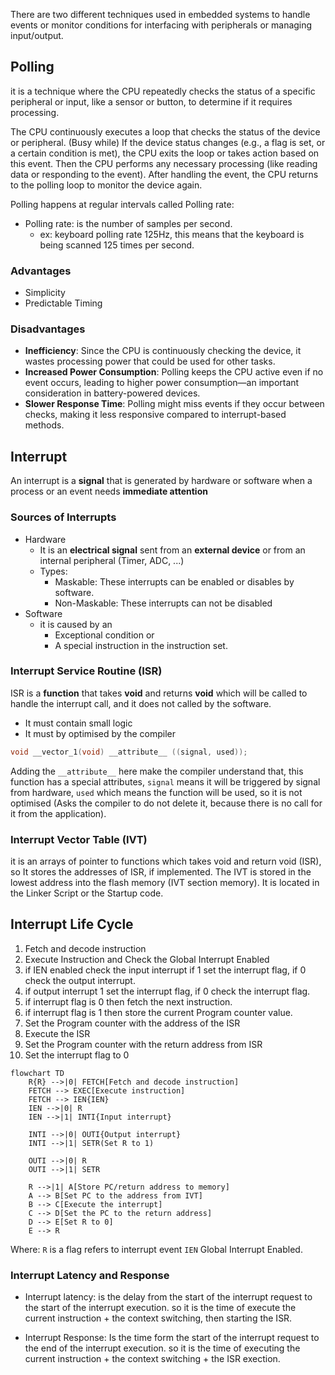 There are two different techniques used in embedded systems to handle events or monitor conditions for interfacing with peripherals or managing input/output.
## Polling
it is a technique where the CPU repeatedly checks the status of a specific peripheral or input, like a sensor or button, to determine if it requires processing.

The CPU continuously executes a loop that checks the status of the device or peripheral. (Busy while)
If the device status changes (e.g., a flag is set, or a certain condition is met), the CPU exits the loop or takes action based on this event.
Then the CPU performs any necessary processing (like reading data or responding to the event).
After handling the event, the CPU returns to the polling loop to monitor the device again.

Polling happens at regular intervals called Polling rate:
- Polling rate: is the number of samples per second.
	- ex: keyboard polling rate 125Hz, this means that the keyboard is being scanned 125 times per second.

### Advantages
- Simplicity
- Predictable Timing
### Disadvantages
- **Inefficiency**: Since the CPU is continuously checking the device, it wastes processing power that could be used for other tasks.
- **Increased Power Consumption**: Polling keeps the CPU active even if no event occurs, leading to higher power consumption—an important consideration in battery-powered devices.
- **Slower Response Time**: Polling might miss events if they occur between checks, making it less responsive compared to interrupt-based methods.
## Interrupt
An interrupt is a **signal** that is generated by hardware or software when a process or an event needs **immediate attention**
### Sources of Interrupts
- Hardware
	- It is an **electrical signal** sent from an **external device** or from an internal peripheral (Timer, ADC, ...)
	- Types:
		- Maskable: These interrupts can be enabled or disables by software.
		- Non-Maskable: These interrupts can not be disabled
- Software
	- it is caused by an 
		- Exceptional condition or
		- A special instruction in the instruction set.


### Interrupt Service Routine (ISR)
ISR is a **function** that takes **void** and returns **void** which will be called to handle the interrupt call, and it does not called by the software.
- It must contain small logic
- It must by optimised by the compiler

``` c
void __vector_1(void) __attribute__ ((signal, used));
```
Adding the `__attribute__` here make the compiler understand that, this function has a special attributes, `signal` means it will be triggered by signal from hardware, `used` which means the function will be used, so it is not optimised (Asks the compiler to do not delete it, because there is no call for it from the application).

### Interrupt Vector Table (IVT)
it is an arrays of pointer to functions which takes void and return void (ISR), so It stores the addresses of ISR, if implemented.
The IVT is stored in the lowest address into the flash memory (IVT section memory).
It is located in the Linker Script or the Startup code.

## Interrupt Life Cycle
1. Fetch and decode instruction
2. Execute Instruction and Check the Global Interrupt Enabled
3. if IEN enabled check the input interrupt if 1 set the interrupt flag, if 0 check the output interrupt.
4. if output interrupt 1 set the interrupt flag, if 0 check the interrupt flag.
5. if interrupt flag is 0 then fetch the next instruction.
6. if interrupt flag is 1 then store the current Program counter value.
7. Set the Program counter with the address of the ISR
8. Execute the ISR
9. Set the Program counter with the return address from ISR
10. Set the interrupt flag to 0

``` mermaid
flowchart TD
	R{R} -->|0| FETCH[Fetch and decode instruction]
	FETCH --> EXEC[Execute instruction]
	FETCH --> IEN{IEN}
	IEN -->|0| R
	IEN -->|1| INTI{Input interrupt}  
	
	INTI -->|0| OUTI{Output interrupt}
	INTI -->|1| SETR(Set R to 1)
	
	OUTI -->|0| R
	OUTI -->|1| SETR 
	
	R -->|1| A[Store PC/return address to memory]
	A --> B[Set PC to the address from IVT]
	B --> C[Execute the interrupt]
	C --> D[Set the PC to the return address]
	D --> E[Set R to 0]
	E --> R
```

Where:
`R` is a flag refers to interrupt event
`IEN` Global Interrupt Enabled.

### Interrupt Latency and Response
- Interrupt latency:
is the delay from the start of the interrupt request to the start of the interrupt execution.
so it is the time of execute the current instruction + the context switching, then starting the ISR.

- Interrupt Response:
Is the time form the start of the interrupt request to the end of the interrupt execution.
so it is the time of executing the current instruction + the context switching + the ISR exection.